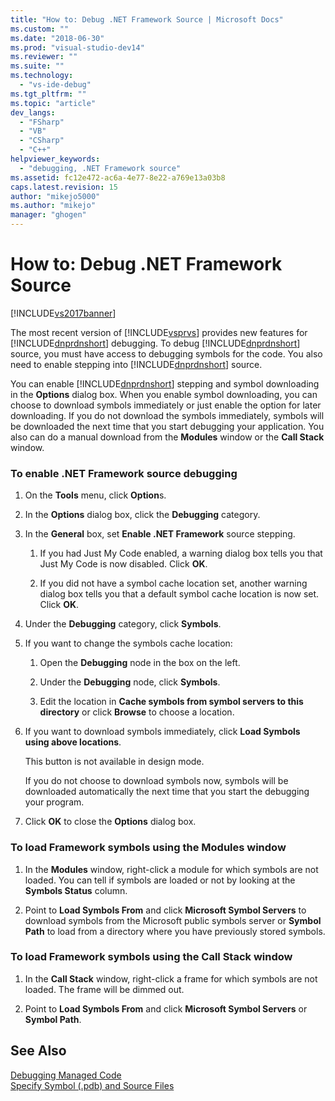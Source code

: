 ```yaml
---
title: "How to: Debug .NET Framework Source | Microsoft Docs"
ms.custom: ""
ms.date: "2018-06-30"
ms.prod: "visual-studio-dev14"
ms.reviewer: ""
ms.suite: ""
ms.technology: 
  - "vs-ide-debug"
ms.tgt_pltfrm: ""
ms.topic: "article"
dev_langs: 
  - "FSharp"
  - "VB"
  - "CSharp"
  - "C++"
helpviewer_keywords: 
  - "debugging, .NET Framework source"
ms.assetid: fc12e472-ac6a-4e77-8e22-a769e13a03b8
caps.latest.revision: 15
author: "mikejo5000"
ms.author: "mikejo"
manager: "ghogen"
---
```

# How to: Debug .NET Framework Source
[!INCLUDE[vs2017banner](../includes/vs2017banner.md)]

The most recent version of [!INCLUDE[vsprvs](../includes/vsprvs-md.md)] provides new features for [!INCLUDE[dnprdnshort](../includes/dnprdnshort-md.md)] debugging. To debug [!INCLUDE[dnprdnshort](../includes/dnprdnshort-md.md)] source, you must have access to debugging symbols for the code. You also need to enable stepping into [!INCLUDE[dnprdnshort](../includes/dnprdnshort-md.md)] source.  
  
 You can enable [!INCLUDE[dnprdnshort](../includes/dnprdnshort-md.md)] stepping and symbol downloading in the **Options** dialog box. When you enable symbol downloading, you can choose to download symbols immediately or just enable the option for later downloading. If you do not download the symbols immediately, symbols will be downloaded the next time that you start debugging your application. You also can do a manual download from the **Modules** window or the **Call Stack** window.  
  
### To enable .NET Framework source debugging  
  
1.  On the **Tools** menu, click **Option**s.  
  
2.  In the **Options** dialog box, click the **Debugging** category.  
  
3.  In the **General** box, set **Enable .NET Framework** source stepping.  
  
    1.  If you had Just My Code enabled, a warning dialog box tells you that Just My Code is now disabled. Click **OK**.  
  
    2.  If you did not have a symbol cache location set, another warning dialog box tells you that a default symbol cache location is now set. Click **OK**.  
  
4.  Under the **Debugging** category, click **Symbols**.  
  
5.  If you want to change the symbols cache location:  
  
    1.  Open the **Debugging** node in the box on the left.  
  
    2.  Under the **Debugging** node, click **Symbols**.  
  
    3.  Edit the location in **Cache symbols from symbol servers to this directory** or click **Browse** to choose a location.  
  
6.  If you want to download symbols immediately, click **Load Symbols using above locations**.  
  
     This button is not available in design mode.  
  
     If you do not choose to download symbols now, symbols will be downloaded automatically the next time that you start the debugging your program.  
  
7.  Click **OK** to close the **Options** dialog box.  
  
### To load Framework symbols using the Modules window  
  
1.  In the **Modules** window, right-click a module for which symbols are not loaded. You can tell if symbols are loaded or not by looking at the **Symbols Status** column.  
  
2.  Point to **Load Symbols From** and click **Microsoft Symbol Servers** to download symbols from the Microsoft public symbols server or **Symbol Path** to load from a directory where you have previously stored symbols.  
  
### To load Framework symbols using the Call Stack window  
  
1.  In the **Call Stack** window, right-click a frame for which symbols are not loaded. The frame will be dimmed out.  
  
2.  Point to **Load Symbols From** and click **Microsoft Symbol Servers** or **Symbol Path**.  
  
## See Also  
 [Debugging Managed Code](../debugger/debugging-managed-code.md)   
 [Specify Symbol (.pdb) and Source Files](../debugger/specify-symbol-dot-pdb-and-source-files-in-the-visual-studio-debugger.md)



